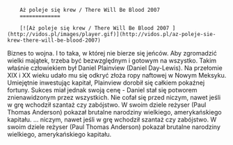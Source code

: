 
        Aż poleje się krew / There Will Be Blood 2007 
        =============
        
        [![Aż poleje się krew / There Will Be Blood 2007 ](http://vidos.pl/images/player.gif)](http://vidos.pl/az-poleje-sie-krew-there-will-be-blood-2007)
        
        
 Biznes to wojna. I to taka, w której nie bierze się jeńców. Aby zgromadzić wielki majątek, trzeba być bezwzględnym i gotowym na wszystko. Takim właśnie człowiekiem był Daniel Plainview (Daniel Day-Lewis). Na przełomie XIX i XX wieku udało mu się odkryć złoża ropy naftowej w Nowym Meksyku. Umiejętnie inwestując kapitał, Plainview dorobił się całkiem pokaźnej fortuny. Sukces miał jednak swoją cenę - Daniel stał się potworem znienawidzonym przez wszystkich. Nie cofał się przed niczym, nawet jeśli w grę wchodził szantaż czy zabójstwo. W swoim dziele reżyser (Paul Thomas Anderson) pokazał brutalne narodziny wielkiego, amerykańskiego kapitału.  ... niczym, nawet jeśli w grę wchodził szantaż czy zabójstwo. W swoim dziele reżyser (Paul Thomas Anderson) pokazał brutalne narodziny wielkiego, amerykańskiego kapitału.
    
